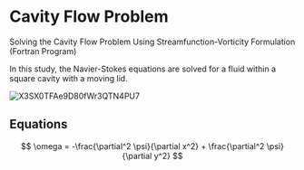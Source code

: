 # Cavity Flow Problem
Solving the Cavity Flow Problem Using Streamfunction-Vorticity Formulation (Fortran Program)


In this study, the Navier-Stokes equations are solved for a fluid within a square cavity with a moving lid.

![X3SX0TFAe9D80fWr3QTN4PU7](https://github.com/user-attachments/assets/32c5ece0-ee56-40ba-8ba8-c7aa10d87bb8)

## Equations

$$ \omega = -\frac{\partial^2 \psi}{\partial x^2} + \frac{\partial^2 \psi}{\partial y^2} $$
